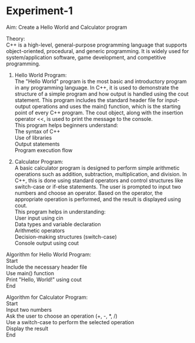 # Experiment-1

Aim: Create a Hello World and Calculator program

Theory:<br>
C++ is a high-level, general-purpose programming language that supports object-oriented, procedural, and generic programming. It is widely used for system/application software, game development, and competitive programming.<br>

1. Hello World Program:<br>
The "Hello World" program is the most basic and introductory program in any programming language. In C++, it is used to demonstrate the structure of a simple program and how output is handled using the cout statement. This program includes the standard header file <iostream> for input-output operations and uses the main() function, which is the starting point of every C++ program. The cout object, along with the insertion operator <<, is used to print the message to the console.<br>
This program helps beginners understand:<br>
The syntax of C++<br>
Use of libraries<br>
Output statements<br>
Program execution flow<br>

2. Calculator Program:<br>
A basic calculator program is designed to perform simple arithmetic operations such as addition, subtraction, multiplication, and division. In C++, this is done using standard operators and control structures like switch-case or if-else statements. The user is prompted to input two numbers and choose an operator. Based on the operator, the appropriate operation is performed, and the result is displayed using cout.<br>
This program helps in understanding:<br>
User input using cin<br>
Data types and variable declaration<br>
Arithmetic operators<br>
Decision-making structures (switch-case)<br>
Console output using cout<br>


Algorithm for Hello World Program:  
Start  
Include the necessary header file  
Use main() function  
Print "Hello, World!" using cout  
End  


Algorithm for Calculator Program:  
Start  
Input two numbers  
Ask the user to choose an operation (+, -, *, /)  
Use a switch-case to perform the selected operation  
Display the result  
End  
